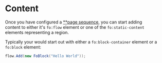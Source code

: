 # Content

Once you have configured a [**page sequence](./page-sequences.md), you can start adding content to either it's `fo:flow` element or one of the `fo:static-content` elements representing a region.

Typically your would start out with either a `fo:block-container` element or a `fo:block` element:

```c#
flow.Add(new FoBlock("Hello World"));
```